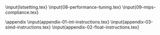 \input{lstsetting.tex}
\input{08-performance-tuning.tex}
\input{09-mips-compliance.tex}

\appendix
\input{appendix-01-int-instructions.tex}
\input{appendix-03-simd-instructions.tex}
\input{appendix-02-float-instructions.tex}


